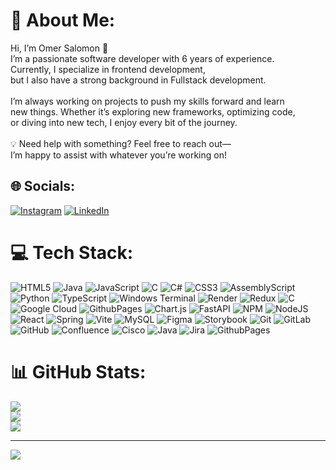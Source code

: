 # 💫 About Me:
Hi, I’m Omer Salomon 👋<br>I’m a passionate software developer with 6 years of experience. <br>Currently, I specialize in frontend development,<br> but I also have a strong background in Fullstack development.<br><br> I’m always working on projects to push my skills forward and learn<br> new things. Whether it’s exploring new frameworks, optimizing code,<br> or diving into new tech, I enjoy every bit of the journey. <br><br>💡 Need help with something? Feel free to reach out—<br>I’m happy to assist with whatever you’re working on!


## 🌐 Socials:
[![Instagram](https://img.shields.io/badge/Instagram-%23E4405F.svg?logo=Instagram&logoColor=white)](https://instagram.com/djomersalomon) [![LinkedIn](https://img.shields.io/badge/LinkedIn-%230077B5.svg?logo=linkedin&logoColor=white)]([https://linkedin.com/in/omersalomon](https://il.linkedin.com/in/omer-salomon-821352311?trk=people-guest_people_search-card&original_referer=https%3A%2F%2Fil.linkedin.com%2Fpub%2Fdir%2FOmer%2FSalomon%2Fil-0-Israel)) 

# 💻 Tech Stack:
![HTML5](https://img.shields.io/badge/html5-%23E34F26.svg?style=for-the-badge&logo=html5&logoColor=white) ![Java](https://img.shields.io/badge/java-%23ED8B00.svg?style=for-the-badge&logo=openjdk&logoColor=white) ![JavaScript](https://img.shields.io/badge/javascript-%23323330.svg?style=for-the-badge&logo=javascript&logoColor=%23F7DF1E) ![C](https://img.shields.io/badge/c-%2300599C.svg?style=for-the-badge&logo=c&logoColor=white) ![C#](https://img.shields.io/badge/c%23-%23239120.svg?style=for-the-badge&logo=csharp&logoColor=white) ![CSS3](https://img.shields.io/badge/css3-%231572B6.svg?style=for-the-badge&logo=css3&logoColor=white) ![AssemblyScript](https://img.shields.io/badge/assembly%20script-%23000000.svg?style=for-the-badge&logo=assemblyscript&logoColor=white) ![Python](https://img.shields.io/badge/python-3670A0?style=for-the-badge&logo=python&logoColor=ffdd54) ![TypeScript](https://img.shields.io/badge/typescript-%23007ACC.svg?style=for-the-badge&logo=typescript&logoColor=white) ![Windows Terminal](https://img.shields.io/badge/Windows%20Terminal-%234D4D4D.svg?style=for-the-badge&logo=windows-terminal&logoColor=white) ![Render](https://img.shields.io/badge/Render-%46E3B7.svg?style=for-the-badge&logo=render&logoColor=white) ![Redux](https://img.shields.io/badge/redux-%23593d88.svg?style=for-the-badge&logo=redux&logoColor=white) ![C](https://img.shields.io/badge/c-%2300599C.svg?style=for-the-badge&logo=c&logoColor=white) ![Google Cloud](https://img.shields.io/badge/GoogleCloud-%234285F4.svg?style=for-the-badge&logo=google-cloud&logoColor=white) ![GithubPages](https://img.shields.io/badge/github%20pages-121013?style=for-the-badge&logo=github&logoColor=white) ![Chart.js](https://img.shields.io/badge/chart.js-F5788D.svg?style=for-the-badge&logo=chart.js&logoColor=white) ![FastAPI](https://img.shields.io/badge/FastAPI-005571?style=for-the-badge&logo=fastapi) ![NPM](https://img.shields.io/badge/NPM-%23CB3837.svg?style=for-the-badge&logo=npm&logoColor=white) ![NodeJS](https://img.shields.io/badge/node.js-6DA55F?style=for-the-badge&logo=node.js&logoColor=white) ![React](https://img.shields.io/badge/react-%2320232a.svg?style=for-the-badge&logo=react&logoColor=%2361DAFB) ![Spring](https://img.shields.io/badge/spring-%236DB33F.svg?style=for-the-badge&logo=spring&logoColor=white) ![Vite](https://img.shields.io/badge/vite-%23646CFF.svg?style=for-the-badge&logo=vite&logoColor=white) ![MySQL](https://img.shields.io/badge/mysql-4479A1.svg?style=for-the-badge&logo=mysql&logoColor=white) ![Figma](https://img.shields.io/badge/figma-%23F24E1E.svg?style=for-the-badge&logo=figma&logoColor=white) ![Storybook](https://img.shields.io/badge/-Storybook-FF4785?style=for-the-badge&logo=storybook&logoColor=white) ![Git](https://img.shields.io/badge/git-%23F05033.svg?style=for-the-badge&logo=git&logoColor=white) ![GitLab](https://img.shields.io/badge/gitlab-%23181717.svg?style=for-the-badge&logo=gitlab&logoColor=white) ![GitHub](https://img.shields.io/badge/github-%23121011.svg?style=for-the-badge&logo=github&logoColor=white) ![Confluence](https://img.shields.io/badge/confluence-%23172BF4.svg?style=for-the-badge&logo=confluence&logoColor=white) ![Cisco](https://img.shields.io/badge/cisco-%23049fd9.svg?style=for-the-badge&logo=cisco&logoColor=black) ![Java](https://img.shields.io/badge/java-%23ED8B00.svg?style=for-the-badge&logo=openjdk&logoColor=white) ![Jira](https://img.shields.io/badge/jira-%230A0FFF.svg?style=for-the-badge&logo=jira&logoColor=white) ![GithubPages](https://img.shields.io/badge/github%20pages-121013?style=for-the-badge&logo=github&logoColor=white)
# 📊 GitHub Stats:
![](https://github-readme-stats.vercel.app/api?username=omersalomon213&theme=dark&hide_border=true&include_all_commits=false&count_private=false)<br/>
![](https://github-readme-streak-stats.herokuapp.com/?user=omersalomon213&theme=dark&hide_border=true)<br/>
![](https://github-readme-stats.vercel.app/api/top-langs/?username=omersalomon213&theme=dark&hide_border=true&include_all_commits=false&count_private=false&layout=compact)

---
[![](https://visitcount.itsvg.in/api?id=omersalomon213&icon=0&color=0)](https://visitcount.itsvg.in)

<!-- Proudly created with GPRM ( https://gprm.itsvg.in ) -->
